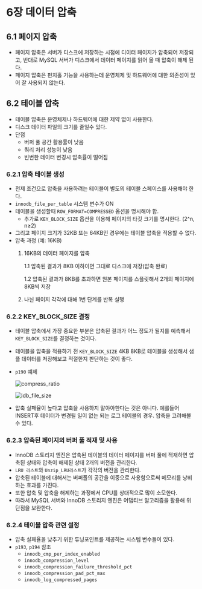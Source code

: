 # 6장 데이터 압축

## 6.1 페이지 압축

- 페이지 압축은 서버가 디스크에 저장하는 시점에 디이터 페이지가 압축되어 저장되고, 반대로 MySQL 서버가 디스크에서 데이터 페이지를 읽어 올 때 압축이 해제 된다.
- 페이지 압축은 펀치홀 기능을 사용하는데 운영체제 및 하드웨어에 대한 의존성이 있어 잘 사용되지 않는다.

## 6.2 테이블 압축

- 테이블 압축은 운영체제나 하드웨어에 대한 제약 없이 사용한다.
- 디스크 데이터 파일의 크기를 줄일수 있다.
- 단점
    - 버퍼 풀 공간 활용률이 낮음
    - 쿼리 처리 성능이 낮음
    - 빈번한 데이터 변경시 압축률이 떨어짐

### 6.2.1 압축 테이블 생성

- 전제 조건으로 압축을 사용하려는 테이블이 별도의 테이블 스페이스를 사용해야 한다.
- `innodb_file_per_table` 시스템 변수가 ON
- 테이블을 생성할때 `ROW_FORMAT=COMPRESSED` 옵션을 명시해야 함.
    - 추가로 `KEY_BLOCK_SIZE` 옵션을 이용해 페이지의 타깃 크기를 명시한다. (2^n, n≥2)
- 그리고 페이지 크기가 32KB 또는 64KB인 경우에는 테이블 압축을 적용할 수 없다.
- 압축 과정 (예: 16KB)
    1. 16KB의 데이터 페이지를 압축
        
        1.1 압축된 결과가 8KB 이하이면 그대로 디스크에 저장(압축 완료)
        
        1.2 압축된 결과가 8KB를 초과하면 원본 페이지를 스플릿해서 2개의 페이지에 8KB씩 저장
        
    2. 나뉜 페이지 각각에 대해 1번 단계를 반복 실행

### 6.2.2 KEY_BLOCK_SIZE 결정

- 테이블 압축에서 가장 중요한 부분은 압축된 결과가 어느 정도가 될지를 예측해서 `KEY_BLOCK_SIZE`를 결정하는 것이다.
- 테이블을 압축을 적용하기 전 `KEY_BLOCK_SIZE` 4KB 8KB로 테이블을 생성해서 샘플 데이터를 저장해보고 적절한지 판단하는 것이 좋다.
- `p190` 예제
    
    ![compress_ratio](../images/beenz/6장/6-0.png)
    
    ![idb_file_size](../images/beenz/6장/6-1.png)
    
- 압축 실패율이 높다고 압축을 사용하지 말야아한다는 것은 아니다. 예를들어 INSERT후 데이터가 변경될 일이 없는 되는 로그 테이블의 경우. 압축을 고려해볼 수 있다.

### 6.2.3 압축된 페이지의 버퍼 풀 적재 및 사용

- InnoDB 스토리지 엔진은 압축된 테이블의 데이터 페이지를 버퍼 풀에 적재하면 압축된 상태와 압축이 해제된 상태 2개의 버전을 관리한다.
- `LRU 리스트`와 `Unzip_LRU리스트`가 각각의 버전을 관리한다.
- 압축된 테이블에 대해서는 버퍼풀의 공간을 이중으로 사용함으로써 메모리를 낭비하는 효과를 가진다.
- 또한 압축 및 압축을 해제하는 과정에서 CPU를 상대적으로 많이 소모한다.
- 따라서 MySQL 서버와 InnoDB 스토리지 엔진은 어댑티브 알고리즘을 활용해 위 단점을 보완한다.

### 6.2.4 테이블 압축 관련 설정

- 압축 실패율을 낮추기 위한 튜닝포인트를 제공하는 시스템 변수들이 있다.
- `p193`, `p194` 참조
    - `innodb_cmp_per_index_enabled`
    - `innodb_compression_level`
    - `innodb_compression_failure_threshold_pct`
    - `innodb_compression_pad_pct_max`
    - `innodb_log_compressed_pages`